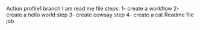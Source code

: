 Action profile1 branch
I am read me file 
steps:
1- create a workflow
2- create a hello world step
3- create cowsay step
4- create a cat Readme file job